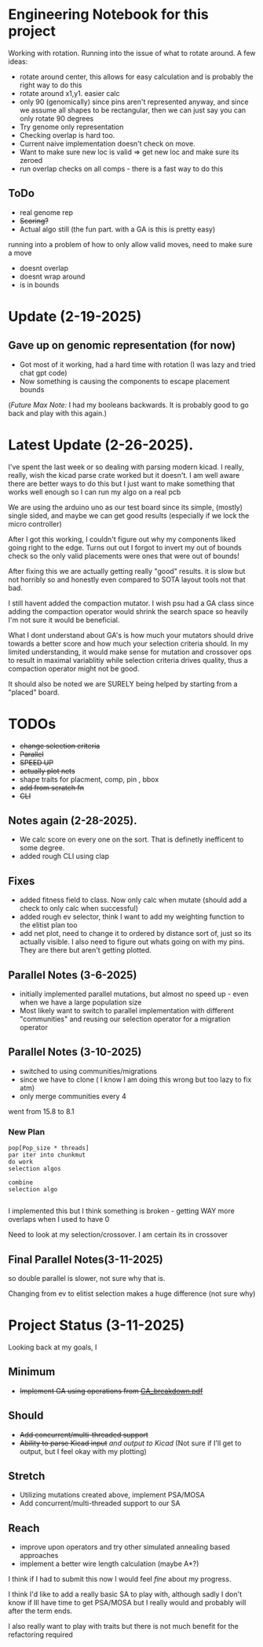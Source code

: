 # Engineering Notebook for this project

Working with rotation. Running into the issue of what to rotate around. 
A few ideas:
- rotate around center, this allows for easy calculation and is probably the right way to do this
- rotate around x1,y1. easier calc
- only 90 (genomically) since pins aren't represented anyway, and since we assume all shapes to be rectangular, then we can just say you can only rotate 90 degrees
- Try genome only representation
- Checking overlap is hard too. 
- Current naive implementation doesn't check on move. 
- Want to make sure new loc is valid => get new loc and make sure its zeroed
- run overlap checks on all comps - there is a fast way to do this 


## ToDo
- real genome rep
- ~~Scoring?~~ 
- Actual algo still (the fun part. with a GA is this is pretty easy)


running into a problem of how to only allow valid moves, need to make sure a move
- doesnt overlap
- doesnt wrap around
- is in bounds
# Update (2-19-2025)

## Gave up on genomic representation (for now)
- Got most of it working, had a hard time with rotation (I was lazy and tried chat gpt code)
- Now something is causing the components to escape placement bounds 

(*Future Max Note:* I had my booleans backwards. It is probably good to go back and play with this again.)


# Latest Update (2-26-2025). 
I've spent the last week or so dealing with parsing modern kicad. I really, really, wish the kicad parse crate worked but it doesn't. 
I am well aware there are better ways to do this but I just want to make something that works well enough so I can run my algo on a real pcb

We are using the arduino uno as our test board since its simple, (mostly) single sided, and maybe we can get good results (especially if we lock the micro controller)

After I got this working, I couldn't figure out why my components liked going right to the edge. Turns out out I forgot to invert my out of bounds check so the only valid placements were ones that were out of bounds!

After fixing this we are actually getting really "good" results. it is slow but not horribly so and honestly even compared to SOTA layout tools not that bad. 

I still havent added the compaction mutator. I wish psu had a GA class since adding the compaction operator would shrink the search space so heavily I'm not sure it would be beneficial. 

What I dont understand about GA's is how much your mutators should drive towards a better score and how much your selection criteria should. In my limited understanding, it would make sense for mutation and crossover ops to result in maximal variablitiy while selection criteria drives quality, thus a compaction operator might not be good. 

It should also be noted we are SURELY being helped by starting from a "placed" board. 


# TODOs
- ~~change selection criteria~~
- ~~Parallel~~
- ~~SPEED UP~~
- ~~actually plot nets~~
- shape traits for placment, comp, pin , bbox
- ~~add from scratch fn~~
- ~~CLI~~

## Notes again (2-28-2025). 
- We calc score on every one on the sort. That is definetly inefficent to some degree. 
- added rough CLI using clap
## Fixes
- added fitness field to class. Now only calc when mutate (should add a check to only calc when successful)
- added rough ev selector, think I want to add my weighting function to the elitist plan too
- add net plot, need to change it to ordered by distance sort of, just so its actually visible. I also need to figure out whats going on with my pins. They are there but aren't getting plotted.

## Parallel Notes (3-6-2025)
- initially implemented parallel mutations, but almost no speed up - even when we have a large population size
- Most likely want to switch to parallel implementation with different "communities" and reusing our selection operator for a migration operator

## Parallel Notes (3-10-2025)
- switched to using communities/migrations
- since we have to clone ( I know I am doing this wrong but too lazy to fix atm)
- only merge communities every 4

went from 15.8 to 8.1 

### New Plan 
```pseudo code
pop[Pop_size * threads]
par iter into chunkmut
do work
selection algos

combine
selection algo


```

I implemented this but I think something is broken - getting WAY more overlaps when I used to have 0

Need to look at my selection/crossover. I am certain its in crossover

## Final Parallel Notes(3-11-2025)
so double parallel is slower, not sure why that is. 

Changing from ev to elitist selection makes a huge difference (not sure why)


# Project Status (3-11-2025)
Looking back at my goals, I 
## Minimum
- ~~Implement GA using operations from [GA_breakdown.pdf](GA_breakdown.pdf)~~
## Should
-  ~~Add concurrent/multi-threaded support~~
-  ~~Ability to parse Kicad input~~ *and output to Kicad* (Not sure if I'll get to output, but I feel okay with my plotting)
## Stretch
-  Utilizing mutations created above, implement PSA/MOSA 
-  Add concurrent/multi-threaded support to our SA 
## Reach
-  improve upon operators and try other simulated annealing based approaches
-  implement a better wire length calculation (maybe A*?)


I think if I had to submit this now I would feel *fine* about my progress. 

I think I'd like to add a really basic SA to play with, although sadly I don't know if Ill have time to get PSA/MOSA but I really would and probably will after the term ends.

I also really want to play with traits but there is not much benefit for the refactoring required



